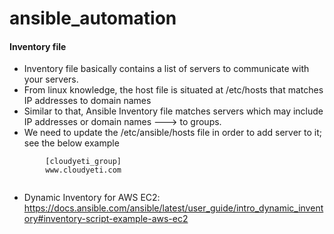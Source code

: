 # ansible_automation

#### Inventory file
  * Inventory file basically contains a list of servers to communicate with your servers.
  * From linux knowledge, the host file is situated at /etc/hosts that matches IP addresses to domain names
  * Similar to that, Ansible Inventory file matches servers which may include IP addresses or domain names ---> to groups.
  * We need to update the /etc/ansible/hosts file in order to add server to it; see the below example
  ```
          [cloudyeti_group]
          www.cloudyeti.com
          
```
  * Dynamic Inventory for AWS EC2: https://docs.ansible.com/ansible/latest/user_guide/intro_dynamic_inventory#inventory-script-example-aws-ec2
